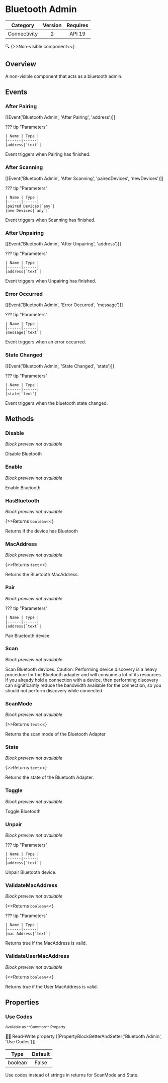 # Bluetooth Admin

| Category | Version | Requires |
|:--------:|:-------:|:--------:|
|Connectivity|2|API 19 | Android 4.4 - 4.4.4 KitKat|

:mag: {>>Non-visible component<<}

## Overview

A non-visible component that acts as a bluetooth admin.

## Events

### After Pairing

[[Event('Bluetooth Admin', 'After Pairing', 'address')]]

??? tip "Parameters"

    | Name | Type |
    |------|------|
    |address|`text`|


Event triggers when Pairing has finished.

### After Scanning

[[Event('Bluetooth Admin', 'After Scanning', 'pairedDevices', 'newDevices')]]

??? tip "Parameters"

    | Name | Type |
    |------|------|
    |paired Devices|`any`|
    |new Devices|`any`|


Event triggers when Scanning has finished.

### After Unpairing

[[Event('Bluetooth Admin', 'After Unpairing', 'address')]]

??? tip "Parameters"

    | Name | Type |
    |------|------|
    |address|`text`|


Event triggers when Unpairing has finished.

### Error Occurred

[[Event('Bluetooth Admin', 'Error Occurred', 'message')]]

??? tip "Parameters"

    | Name | Type |
    |------|------|
    |message|`text`|


Event triggers when an error occurred.

### State Changed

[[Event('Bluetooth Admin', 'State Changed', 'state')]]

??? tip "Parameters"

    | Name | Type |
    |------|------|
    |state|`text`|


Event triggers when the bluetooth state changed.

## Methods

### Disable

_Block preview not available_

Disable Bluetooth

### Enable

_Block preview not available_

Enable Bluetooth

### HasBluetooth

_Block preview not available_

{>>Returns `boolean`<<}

Returns if the device has Bluetooth

### MacAddress

_Block preview not available_

{>>Returns `text`<<}

Returns the Bluetooth MacAddress.

### Pair

_Block preview not available_

??? tip "Parameters"

    | Name | Type |
    |------|------|
    |address|`text`|


Pair Bluetooth device.

### Scan

_Block preview not available_

Scan Bluetooth devices. Caution: Performing device discovery is a heavy procedure for the Bluetooth adapter and will consume a lot of its resources. If you already hold a connection with a device, then performing discovery can significantly reduce the bandwidth available for the connection, so you should not perform discovery while connected.

### ScanMode

_Block preview not available_

{>>Returns `text`<<}

Returns the scan mode of the Bluetooth Adapter

### State

_Block preview not available_

{>>Returns `text`<<}

Returns the state of the Bluetooth Adapter.

### Toggle

_Block preview not available_

Toggle Bluetooth

### Unpair

_Block preview not available_

??? tip "Parameters"

    | Name | Type |
    |------|------|
    |address|`text`|


Unpair Bluetooth device.

### ValidateMacAddress

_Block preview not available_

{>>Returns `boolean`<<}

??? tip "Parameters"

    | Name | Type |
    |------|------|
    |mac Address|`text`|


Returns true if the MacAddress is valid.

### ValidateUserMacAddress

_Block preview not available_

{>>Returns `boolean`<<}

Returns true if the User MacAddress is valid.

## Properties

### Use Codes

<small>Available as ^^Common^^ Property</small>

:eyes::pencil: Read-Write property
[[PropertyBlockGetterAndSetter('Bluetooth Admin', 'Use Codes')]]

| Type | Default |
|:----:|:-------:|
|boolean|False|

Use codes instead of strings in returns for ScanMode and State.